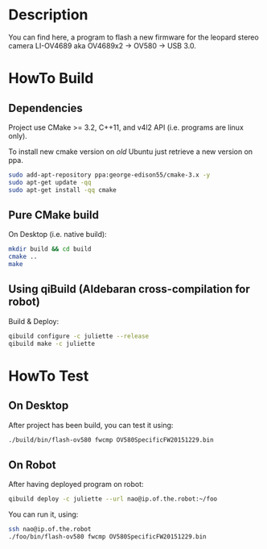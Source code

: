 # Description
You can find here, a program to flash a new firmware for the leopard stereo camera LI-OV4689 aka OV4689x2 -> OV580 -> USB 3.0.  

# HowTo Build
## Dependencies
Project use CMake >= 3.2, C++11, and v4l2 API (i.e. programs are linux only).

To install new cmake version on *old* Ubuntu just retrieve a new version on ppa.
```sh
sudo add-apt-repository ppa:george-edison55/cmake-3.x -y
sudo apt-get update -qq
sudo apt-get install -qq cmake
```

## Pure CMake build
On Desktop (i.e. native build):
```sh
mkdir build && cd build
cmake ..
make
```

## Using qiBuild (Aldebaran cross-compilation for robot)
Build & Deploy:
```sh
qibuild configure -c juliette --release
qibuild make -c juliette
```

# HowTo Test
## On Desktop
After project has been build, you can test it using:
```sh
./build/bin/flash-ov580 fwcmp OV580SpecificFW20151229.bin
```

## On Robot
After having deployed program on robot:

```sh
qibuild deploy -c juliette --url nao@ip.of.the.robot:~/foo
```

You can run it, using:
```sh
ssh nao@ip.of.the.robot
./foo/bin/flash-ov580 fwcmp OV580SpecificFW20151229.bin
```


